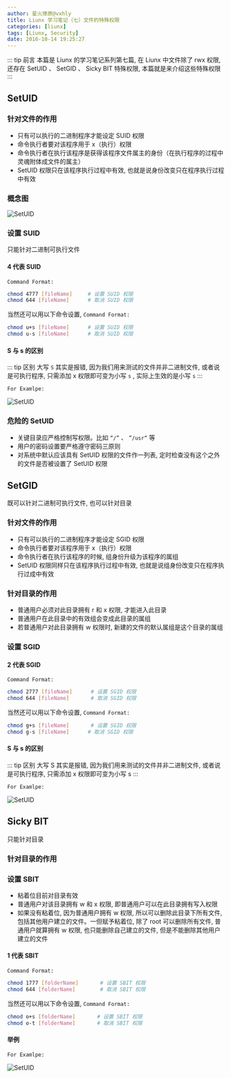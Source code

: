 ```yaml
---
author: 星火燎原@vxhly
title: Liunx 学习笔记（七）文件的特殊权限
categories: [liunx]
tags: [Liunx, Security]
date: 2016-10-14 19:25:27
---
```


::: tip 前言
本篇是 Liunx 的学习笔记系列第七篇, 在 Liunx 中文件除了 rwx 权限, 还存在 SetUID 、 SetGID 、 Sicky BIT 特殊权限, 本篇就是来介绍这些特殊权限
:::
<!-- more -->

## SetUID

### 针对文件的作用

* 只有可以执行的二进制程序才能设定 SUID 权限
* 命令执行者要对该程序用于 x（执行）权限
* 命令执行者在执行该程序是获得该程序文件属主的身份（在执行程序的过程中灵魂附体成文件的属主）
* SetUID 权限只在该程序执行过程中有效, 也就是说身份改变只在程序执行过程中有效

### 概念图

![SetUID](http://oss-blog.test.upcdn.net/setuid-1.png)

### 设置 SUID

只能针对二进制可执行文件

#### 4 代表 SUID

`Command Format:` 

``` bash
chmod 4777 [fileName]     # 设置 SUID 权限
chmod 644 [fileName]      # 取消 SUID 权限
```

当然还可以用以下命令设置, `Command Format:` 

``` bash
chmod u+s [fileName]      # 设置 SUID 权限
chmod u-s [fileName]      # 取消 SUID 权限
```

#### S 与 s 的区别

::: tip 区别
大写 `S` 其实是报错, 因为我们用来测试的文件并非二进制文件, 或者说是可执行程序, 只需添加 x 权限即可变为小写 `s` , 实际上生效的是小写 `s` 
:::

`For Examlpe:` <br>

![SetUID](http://oss-blog.test.upcdn.net/setuid-2.png)

### 危险的 SetUID

* 关键目录应严格控制写权限。比如 `“/”` 、 `”/usr“` 等
* 用户的密码设置要严格遵守密码三原则
* 对系统中默认应该具有 SetUID 权限的文件作一列表, 定时检查没有这个之外的文件是否被设置了 SetUID 权限

## SetGID

既可以针对二进制可执行文件, 也可以针对目录

### 针对文件的作用

* 只有可以执行的二进制程序才能设定 SGID 权限
* 命令执行者要对该程序用于 x（执行）权限
* 命令执行者在执行该程序的时候, 组身份升级为该程序的属组
* SetUID 权限同样只在该程序执行过程中有效, 也就是说组身份改变只在程序执行过成中有效

### 针对目录的作用

* 普通用户必须对此目录拥有 r 和 x 权限, 才能进入此目录
* 普通用户在此目录中的有效组会变成此目录的属组
* 若普通用户对此目录拥有 w 权限时, 新建的文件的默认属组是这个目录的属组

### 设置 SGID

#### 2 代表 SGID

`Command Format:` 

``` bash
chmod 2777 [fileName]      # 设置 SGID 权限
chmod 644 [fileName]       # 取消 SGID 权限
```

当然还可以用以下命令设置, `Command Format:` 

``` bash
chmod g+s [fileName]       # 设置 SGID 权限
chmod g-s [fileName]      # 取消 SGID 权限
```

#### S 与 s 的区别

::: tip 区别
大写 S 其实是报错, 因为我们用来测试的文件并非二进制文件, 或者说是可执行程序, 只需添加 x 权限即可变为小写 s
:::

`For Examlpe:` <br>

![SetUID](http://oss-blog.test.upcdn.net/setgid.png)

## Sicky BIT

只能针对目录

### 针对目录的作用

### 设置 SBIT

* 粘着位目前对目录有效
* 普通用户对该目录拥有 w 和 x 权限, 即普通用户可以在此目录拥有写入权限
* 如果没有粘着位, 因为普通用户拥有 w 权限, 所以可以删除此目录下所有文件, 包括其他用户建立的文件。一但赋予粘着位, 除了 root 可以删除所有文件, 普通用户就算拥有 w 权限, 也只能删除自己建立的文件, 但是不能删除其他用户建立的文件

#### 1 代表 SBIT

`Command Format:` 

``` bash
chmod 1777 [folderName]       # 设置 SBIT 权限
chmod 644 [folderName]        # 取消 SBIT 权限
```

当然还可以用以下命令设置, `Command Format:` 

``` bash
chmod o+s [folderName]       # 设置 SBIT 权限
chmod o-t [folderName]       # 取消 SBIT 权限
```

#### 举例

`For Examlpe:` <br>

![SetUID](http://oss-blog.test.upcdn.net/sticky-bit.png)

